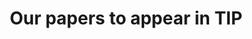 ---
news_date: "31 Jun"
year: "2024"
title: "Our papers to appear in TIP"
link: "https://vill.tongji.edu.cn/info/1056/2007.htm"
---